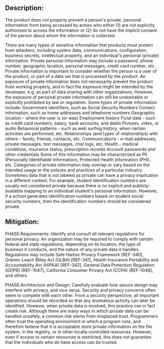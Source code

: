 ## Description:

The product does not properly prevent a person's private, personal information from being accessed by actors who either (1) are not explicitly authorized to access the information or (2) do not have the implicit consent of the person about whom the information is collected.

There are many types of sensitive information that products must protect from attackers, including system data, communications, configuration, business secrets, intellectual property, and an individual's personal (private) information. Private personal information may include a password, phone number, geographic location, personal messages, credit card number, etc. Private information is important to consider whether the person is a user of the product, or part of a data set that is processed by the product. An exposure of private information does not necessarily prevent the product from working properly, and in fact the exposure might be intended by the developer, e.g. as part of data sharing with other organizations. However, the exposure of personal private information can still be undesirable or explicitly prohibited by law or regulation. Some types of private information include: Government identifiers, such as Social Security Numbers Contact information, such as home addresses and telephone numbers Geographic location - where the user is (or was) Employment history Ficial data - such as credit card numbers, salary, bank accounts, and debts Pictures, video, or audio Behavioral patterns - such as web surfing history, when certain activities are performed, etc. Relationships (and types of relationships) with others - family, friends, contacts, etc. Communications - e-mail addresses, private messages, text messages, chat logs, etc. Health - medical conditions, insurance status, prescription records Account passwords and other credentials Some of this information may be characterized as PII (Personally Identifiable Information), Protected Health Information (PHI), etc. Categories of private information may overlap or vary based on the intended usage or the policies and practices of a particular industry. Sometimes data that is not labeled as private can have a privacy implication in a different context. For example, student identification numbers are usually not considered private because there is no explicit and publicly-available mapping to an individual student's personal information. However, if a school generates identification numbers based on student social security numbers, then the identification numbers should be considered private.

## Mitigation:


PHASE:Requirements:
Identify and consult all relevant regulations for personal privacy. An organization may be required to comply with certain federal and state regulations, depending on its location, the type of business it conducts, and the nature of any private data it handles. Regulations may include Safe Harbor Privacy Framework [REF-340], Gramm-Leach Bliley Act (GLBA) [REF-341], Health Insurance Portability and Accountability Act (HIPAA) [REF-342], General Data Protection Regulation (GDPR) [REF-1047], California Consumer Privacy Act (CCPA) [REF-1048], and others.

PHASE:Architecture and Design:
Carefully evaluate how secure design may interfere with privacy, and vice versa. Security and privacy concerns often seem to compete with each other. From a security perspective, all important operations should be recorded so that any anomalous activity can later be identified. However, when private data is involved, this practice can in fact create risk. Although there are many ways in which private data can be handled unsafely, a common risk stems from misplaced trust. Programmers often trust the operating environment in which a program runs, and therefore believe that it is acceptable store private information on the file system, in the registry, or in other locally-controlled resources. However, even if access to certain resources is restricted, this does not guarantee that the individuals who do have access can be trusted.


